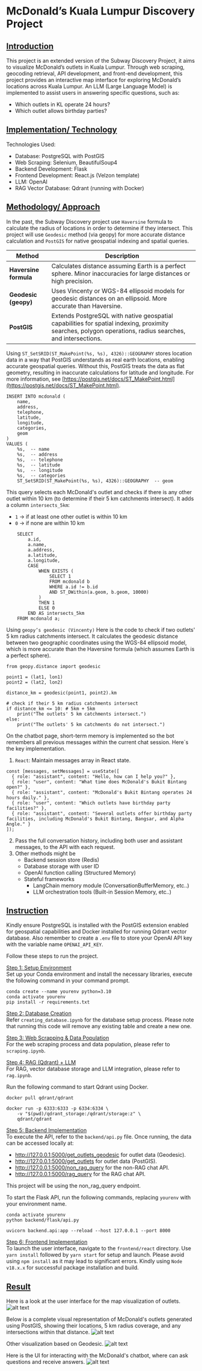# McDonald’s Kuala Lumpur Discovery Project

## <ins>Introduction</ins>
This project is an extended version of the Subway Discovery Project, it aims to visualize McDonald’s outlets in Kuala Lumpur. Through web scraping, geocoding retrieval, API development, and front-end development, this project provides an interactive map interface for exploring McDonald’s locations across Kuala Lumpur. An LLM (Large Language Model) is implemented to assist users in answering specific questions, such as:
- Which outlets in KL operate 24 hours?
- Which outlet allows birthday parties?

## <ins>Implementation/ Technology</ins>
Technologies Used:

- Database: PostgreSQL with PostGIS
- Web Scraping: Selenium, BeautifulSoup4
- Backend Development: Flask
- Frontend Development: React.js (Velzon template)
- LLM: OpenAI
- RAG Vector Database: Qdrant (running with Docker)

## <ins>Methodology/ Approach</ins>
In the past, the Subway Discovery project use `Haversine` formula to calculate the radius of locations in order to determine if they intersect. This project will use `Geodesic` method (via geopy) for more accurate distance calculation and `PostGIS` for native geospatial indexing and spatial queries.

| Method               | Description                                                                                                                                                                      |
|-----------------------|----------------------------------------------------------------------------------------------------------------------------------------------------------------------------------|
| **Haversine formula** | Calculates distance assuming Earth is a perfect sphere. Minor inaccuracies for large distances or high precision.                               |
| **Geodesic (geopy)**  | Uses Vincenty or WGS-84 ellipsoid models for geodesic distances on an ellipsoid. More accurate than Haversine.                 |
| **PostGIS**           | Extends PostgreSQL with native geospatial capabilities for spatial indexing, proximity searches, polygon operations, radius searches, and intersections.

Using `ST_SetSRID(ST_MakePoint(%s, %s), 4326)::GEOGRAPHY` stores location data in a way that PostGIS understands as real earth locations, enabling accurate geospatial queries. Without this, PostGIS treats the data as flat geometry, resulting in inaccurate calculations for latitude and longitude. For more information, see [https://postgis.net/docs/ST_MakePoint.html](https://postgis.net/docs/ST_MakePoint.html).

```
INSERT INTO mcdonald (
    name,
    address,
    telephone,
    latitude,
    longitude,
    categories,
    geom
)
VALUES (
    %s,  -- name
    %s,  -- address
    %s,  -- telephone
    %s,  -- latitude
    %s,  -- longitude
    %s,  -- categories
    ST_SetSRID(ST_MakePoint(%s, %s), 4326)::GEOGRAPHY  -- geom
```

This query selects each McDonald's outlet and checks if there is any other outlet within 10 km (to determine if their 5 km catchments intersect). It adds a column `intersects_5km`:
- `1` → if at least one other outlet is within 10 km
- `0` → if none are within 10 km

```
    SELECT 
        a.id,
        a.name,
        a.address,
        a.latitude,
        a.longitude,
        CASE 
            WHEN EXISTS (
                SELECT 1 
                FROM mcdonald b
                WHERE a.id != b.id
                AND ST_DWithin(a.geom, b.geom, 10000)
            )
            THEN 1
            ELSE 0
        END AS intersects_5km
    FROM mcdonald a;
```

Using `geopy’s geodesic (Vincenty)`
Here is the code to check if two outlets' 5 km radius catchments intersect. It calculates the geodesic distance between two geographic coordinates using the WGS-84 ellipsoid model, which is more accurate than the Haversine formula (which assumes Earth is a perfect sphere).

```
from geopy.distance import geodesic

point1 = (lat1, lon1)
point2 = (lat2, lon2)

distance_km = geodesic(point1, point2).km

# check if their 5 km radius catchments intersect
if distance_km <= 10: # 5km + 5km
    print("The outlets' 5 km catchments intersect.")
else:
    print("The outlets' 5 km catchments do not intersect.")
```

On the chatbot page, short-term memory is implemented so the bot remembers all previous messages within the current chat session. Here`s the key implementation. 
1. `React`: Maintain messages array in React state.
```
const [messages, setMessages] = useState([
  { role: "assistant", content: "Hello, how can I help you?" },
  { role: "user", content: "What time does McDonald's Bukit Bintang open?" },
  { role: "assistant", content: "McDonald's Bukit Bintang operates 24 hours daily." },
  { role: "user", content: "Which outlets have birthday party facilities?" },
  { role: "assistant", content: "Several outlets offer birthday party facilities, including McDonald's Bukit Bintang, Bangsar, and Alpha Angle." }
]);
```
2. Pass the full conversation history, including both user and assistant messages, to the API with each request.
3. Other methods might be 
    - Backend session store (Redis)
    - Database storage with user ID
    - OpenAI function calling (Structured Memory)
    - Stateful frameworks
        - LangChain memory module (ConversationBufferMemory, etc..)
        - LLM orchestration tools (Built-in Session Memory, etc..)

## <ins>Instruction</ins>
Kindly ensure PostgreSQL is installed with the PostGIS extension enabled for geospatial capabilities  and Docker installed for running Qdrant vector database. Also remember to create a `.env` file to store your OpenAI API key with the variable name `OPENAI_API_KEY`.

Follow these steps to run the project.

<ins>Step 1: Setup Environment</ins>
<br>
Set up your Conda environment and install the necessary libraries, execute the following command in your command prompt.

```
conda create --name yourenv python=3.10
conda activate yourenv
pip install -r requirements.txt
```

<ins>Step 2: Database Creation</ins>
<br>
Refer `creating_database.ipynb` for the database setup process. Please note that running this code will remove any existing table and create a new one.

<ins>Step 3: Web Scrapping & Data Population</ins>
<br>
For the web scraping process and data population, please refer to `scraping.ipynb`.

<ins>Step 4: RAG (Qdrant) + LLM</ins>
<br>
For RAG, vector database storage and LLM integration, please refer to `rag.ipynb`.

Run the following command to start Qdrant using Docker.

```
docker pull qdrant/qdrant

docker run -p 6333:6333 -p 6334:6334 \
    -v "$(pwd)/qdrant_storage:/qdrant/storage:z" \
    qdrant/qdrant
```

<ins>Step 5: Backend Implementation</ins>
<br>
To execute the API, refer to the `backend/api.py` file. Once running, the data can be accessed locally at:
- http://127.0.0.1:5000/get_outlets_geodesic for outlet data (Geodesic).
- http://127.0.0.1:5000/get_outlets for outlet data (PostGIS).
- http://127.0.0.1:5000/non_rag_query for the non-RAG chat API.
- http://127.0.0.1:5000/rag_query for the RAG chat API.

This project will be using the non_rag_query endpoint.

To start the Flask API, run the following commands, replacing `yourenv` with your environment name.

```
conda activate yourenv
python backend/flask/api.py
```

```
uvicorn backend.api:app --reload --host 127.0.0.1 --port 8000
```

<ins>Step 6: Frontend Implementation</ins>
<br>
To launch the user interface, navigate to the `frontend/react` directory. Use `yarn install` followed by `yarn start` for setup and launch. Please avoid using `npm install` as it may lead to significant errors. Kindly using `Node v18.x.x` for successful package installation and build.

## <ins>Result</ins>
Here is a look at the user interface for the map visualization of outlets.
![alt text](images/ui-web.png)

Below is a complete visual representation of McDonald's outlets generated using PostGIS, showing their locations, 5 km radius coverage, and any intersections within that distance.
![alt text](images/map-visualization.png)

Other visualization based on Geodesic.
![alt text](images/map-visualization2.png)

Here is the UI for interacting with the McDonald's chatbot, where can ask questions and receive answers.
![alt text](images/chat.png)